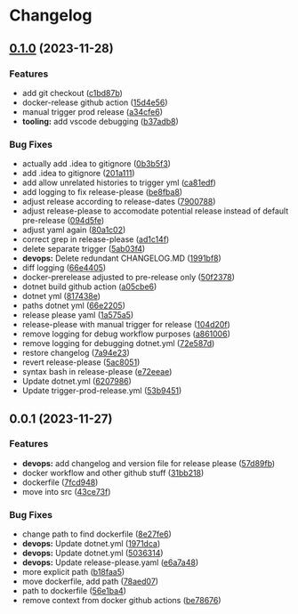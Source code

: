 # Changelog

## [0.1.0](https://github.com/thebentobot/dotBento/compare/v0.0.1...v0.1.0) (2023-11-28)


### Features

* add git checkout ([c1bd87b](https://github.com/thebentobot/dotBento/commit/c1bd87bc8c9b726215d63a0516c931b0c28a78eb))
* docker-release github action ([15d4e56](https://github.com/thebentobot/dotBento/commit/15d4e5658d03c10cccb733f474b5cd70817aec86))
* manual trigger prod release ([a34cfe6](https://github.com/thebentobot/dotBento/commit/a34cfe60c31da1f7ae6b1745cf2b5afe3b45aaa3))
* **tooling:** add vscode debugging ([b37adb8](https://github.com/thebentobot/dotBento/commit/b37adb883fe236b56f53b3ec26d779cf50717a77))


### Bug Fixes

* actually add .idea to gitignore ([0b3b5f3](https://github.com/thebentobot/dotBento/commit/0b3b5f30e48617c896abe29b39fc421bb71aabff))
* add .idea to gitignore ([201a111](https://github.com/thebentobot/dotBento/commit/201a111fb5ce5031e76fa777f258d60dc6193e00))
* add allow unrelated histories to trigger yml ([ca81edf](https://github.com/thebentobot/dotBento/commit/ca81edffd73d7f4fc093991fe912011724fdb127))
* add logging to fix release-please ([be8fba8](https://github.com/thebentobot/dotBento/commit/be8fba8319e099a11c7aa014c574e03dbf0b5da7))
* adjust release according to release-dates ([7900788](https://github.com/thebentobot/dotBento/commit/790078820f4fcb55221bcdb2ffa65b629d00dc8b))
* adjust release-please to accomodate potential release instead of default pre-release ([094d5fe](https://github.com/thebentobot/dotBento/commit/094d5fe622d6f2e3418708e8931d53cab4863c21))
* adjust yaml again ([80a1c02](https://github.com/thebentobot/dotBento/commit/80a1c0230bdd1c1f5dc5e8e0f4cc2311ad599635))
* correct grep in release-please ([ad1c14f](https://github.com/thebentobot/dotBento/commit/ad1c14f7c1bfc0d85631210f484cbb83d517a9d7))
* delete separate trigger ([5ab03f4](https://github.com/thebentobot/dotBento/commit/5ab03f43b3a784f32ce0b41f38ee8989a7733355))
* **devops:** Delete redundant CHANGELOG.MD ([1991bf8](https://github.com/thebentobot/dotBento/commit/1991bf86e35eec1e3d30c2a88e2dc0ae7d138f99))
* diff logging ([66e4405](https://github.com/thebentobot/dotBento/commit/66e4405181387bd09f1c7f7a215ed239eeae3f74))
* docker-prerelease adjusted to pre-release only ([50f2378](https://github.com/thebentobot/dotBento/commit/50f2378163e3d25ee50e18998f82242c437c54ed))
* dotnet build github action ([a05cbe6](https://github.com/thebentobot/dotBento/commit/a05cbe6e13dec6c5a2ec571388e0473a276bb054))
* dotnet yml ([817438e](https://github.com/thebentobot/dotBento/commit/817438e57c2aec356bec24799d51f7700b471b49))
* paths dotnet yml ([66e2205](https://github.com/thebentobot/dotBento/commit/66e2205115860b6a0a3459ab29b768c9d96682bd))
* release please yaml ([1a575a5](https://github.com/thebentobot/dotBento/commit/1a575a5992628408749db8f31f747611bb41f9f5))
* release-please with manual trigger for release ([104d20f](https://github.com/thebentobot/dotBento/commit/104d20f5a970a49dc750ce7a4678e2e3573d97e1))
* remove logging for debug workflow purposes ([a861006](https://github.com/thebentobot/dotBento/commit/a86100633db71056737a4d1048dabb7711149fce))
* remove logging for debugging dotnet.yml ([72e587d](https://github.com/thebentobot/dotBento/commit/72e587d43f98c3b9803dda05a008249f12b708fb))
* restore changelog ([7a94e23](https://github.com/thebentobot/dotBento/commit/7a94e2367637b24cb29f7987f2e86d8ce8cb4b13))
* revert release-please ([5ac8051](https://github.com/thebentobot/dotBento/commit/5ac8051a78dc308b4481d24caa553ba18dcf9247))
* syntax bash in release-please ([e72eeae](https://github.com/thebentobot/dotBento/commit/e72eeae2554fa60944fadbd8b7fcc1b2a7f52f1a))
* Update dotnet.yml ([6207986](https://github.com/thebentobot/dotBento/commit/6207986491757b0d524830df871292e91e78b79a))
* Update trigger-prod-release.yml ([53b9451](https://github.com/thebentobot/dotBento/commit/53b945143e6159e3ee427b60092348238264381f))

## 0.0.1 (2023-11-27)


### Features

* **devops:** add changelog and version file for release please ([57d89fb](https://github.com/thebentobot/dotBento/commit/57d89fb9cc9ae3c3b9c8d6765f06894fa43f2e6f))
* docker workflow and other github stuff ([31bb218](https://github.com/thebentobot/dotBento/commit/31bb2184c90eb7bf24a342880e4e58cfcbd7171c))
* dockerfile ([7fcd948](https://github.com/thebentobot/dotBento/commit/7fcd948b8e00eac756602e2476a59f233b024878))
* move into src ([43ce73f](https://github.com/thebentobot/dotBento/commit/43ce73f0d21d2db3fe4b6698261714bc462d6905))


### Bug Fixes

* change path to find dockerfile ([8e27fe6](https://github.com/thebentobot/dotBento/commit/8e27fe6315ece49a36b73bb9604f405dab1c9318))
* **devops:** Update dotnet.yml ([1971dca](https://github.com/thebentobot/dotBento/commit/1971dca089e24d4bf462250936f109bf97f83019))
* **devops:** Update dotnet.yml ([5036314](https://github.com/thebentobot/dotBento/commit/5036314aa03084d795d236f480fb1cea4c119417))
* **devops:** Update release-please.yaml ([e6a7a48](https://github.com/thebentobot/dotBento/commit/e6a7a4815f2be1f1bc3f6970e46f51544da6f3c1))
* more explicit path ([b18faa5](https://github.com/thebentobot/dotBento/commit/b18faa5249b947fe31bf6bea65a312a16550f045))
* move dockerfile, add path ([78aed07](https://github.com/thebentobot/dotBento/commit/78aed0747481d84024a6bd8c91afbb31b8d5a2db))
* path to dockerfile ([56e1ba4](https://github.com/thebentobot/dotBento/commit/56e1ba411daad1c0c0d5a6798988e3515dc2624d))
* remove context from docker github actions ([be78676](https://github.com/thebentobot/dotBento/commit/be78676c2c2ee055e2bcc94111b09edd8fd4a1d1))
